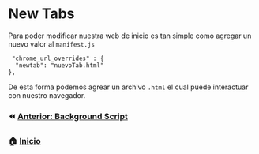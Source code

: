 # New Tabs

Para poder modificar nuestra web de inicio es tan simple como agregar un nuevo valor al `manifest.js`

```
 "chrome_url_overrides" : {
  "newtab": "nuevoTab.html"
},
```

De esta forma podemos agrear un archivo `.html` el cual puede interactuar con nuestro navegador.

### ⏪ [Anterior: Background Script](../06_popups.md)
### 🏠  [Inicio](../readme.md)